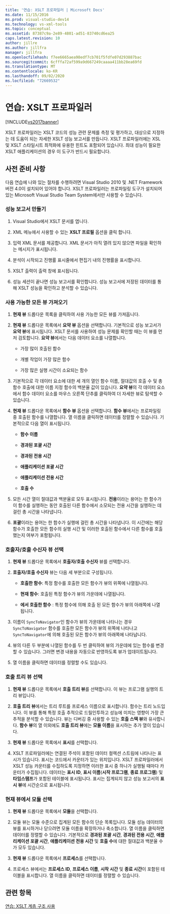 ```yaml
---
title: '연습: XSLT 프로파일러 | Microsoft Docs'
ms.date: 11/15/2016
ms.prod: visual-studio-dev14
ms.technology: vs-xml-tools
ms.topic: conceptual
ms.assetid: 87387c9a-2e89-4801-ad51-83740cd6ea25
caps.latest.revision: 10
author: jillre
ms.author: jillfra
manager: jillfra
ms.openlocfilehash: f7ee6665aea98edf7cb701f5fdfe07d293887bac
ms.sourcegitcommit: 6cfffa72af599a9d667249caaaa411bb28ea69fd
ms.translationtype: MT
ms.contentlocale: ko-KR
ms.lasthandoff: 09/02/2020
ms.locfileid: "72669532"
---
```

# <a name="walkthrough-xslt-profiler"></a>연습: XSLT 프로파일러
[!INCLUDE[vs2017banner](../includes/vs2017banner.md)]

XSLT 프로파일러는 XSLT 코드의 성능 관련 문제를 측정 및 평가하고, 대상으로 지정하는 데 도움이 되는 자세한 XSLT 성능 보고서를 만듭니다. XSLT 프로파일러에는 XSL 및 XSLT 스타일시트 최적화에 유용한 힌트도 포함되어 있습니다. 최대 성능이 필요한 XSLT 애플리케이션의 경우 이 도구가 반드시 필요합니다.

## <a name="prerequisites"></a>사전 준비 사항
 다음 연습에 나와 있는 절차를 수행하려면 Visual Studio 2010 및 .NET Framework 버전 4.0이 설치되어 있어야 합니다. XSLT 프로파일러는 프로파일링 도구가 설치되어 있는 Microsoft Visual Studio Team System에서만 사용할 수 있습니다.

### <a name="create-the-performance-report"></a>성능 보고서 만들기

1. Visual Studio에서 XSLT 문서를 엽니다.

2. XML 메뉴에서 사용할 수 있는 **XSLT 프로필** 옵션을 클릭 합니다.

3. 입력 XML 문서를 제공합니다. XML 문서가 아직 열려 있지 않으면 파일을 확인하는 메시지가 표시됩니다.

4. 분석이 시작되고 진행률 표시줄에서 편집기 내의 진행률을 표시합니다.

5. XSLT 출력이 출력 창에 표시됩니다.

6. 성능 세션이 끝나면 성능 보고서를 확인합니다. 성능 보고서에 저장된 데이터를 통해 XSLT 성능을 확인하고 분석할 수 있습니다.

### <a name="get-all-the-available-views"></a>사용 가능한 모든 뷰 가져오기

1. **현재 뷰** 드롭다운 목록을 클릭하여 사용 가능한 모든 뷰를 가져옵니다.

2. **현재 뷰** 드롭다운 목록에서 **요약 뷰** 옵션을 선택합니다. 기본적으로 성능 보고서가 **요약 뷰**에 표시됩니다. XSLT 문서를 사용하여 성능 문제를 확인할 때는 이 뷰를 먼저 검토합니다. **요약 뷰**에서는 다음 데이터 요소를 나열합니다.

    - 가장 많이 호출된 함수

    - 개별 작업이 가장 많은 함수

    - 가장 많은 실행 시간이 소요되는 함수

3. 기본적으로 각 데이터 요소에 대한 세 개의 열인 함수 이름, 절대값의 호출 수 및 총 함수 호출에 대한 이름 지정 함수의 백분율 값이 있습니다. **요약 뷰**의 각 데이터 요소에서 함수 데이터 요소를 마우스 오른쪽 단추를 클릭하여 더 자세한 뷰로 탐색할 수 있습니다.

4. **현재 뷰** 드롭다운 목록에서 **함수 뷰** 옵션을 선택합니다. **함수 뷰**에서는 프로파일링 중 호출된 함수를 나열합니다. 열 이름을 클릭하면 데이터를 정렬할 수 있습니다. 기본적으로 다음 열이 표시됩니다.

    - **함수 이름**

    - **경과된 포괄 시간**

    - **경과된 전용 시간**

    - **애플리케이션 포괄 시간**

    - **애플리케이션 전용 시간**

    - **호출 수**

5. 모든 시간 열이 절대값과 백분율로 모두 표시됩니다. **전용**이라는 용어는 한 함수가 이 함수를 실행하는 동안 호출된 다른 함수에서 소모되는 전용 시간을 실행하는 데 걸린 총 시간을 나타냅니다.

6. **포괄**이라는 용어는 한 함수가 실행에 걸린 총 시간을 나타냅니다. 이 시간에는 해당 함수가 호출한 모든 함수의 실행 시간 및 이러한 호출된 함수에서 다른 함수를 호출했는지 여부가 포함됩니다.

### <a name="select-callercallee-view"></a>호출자/호출 수신자 뷰 선택

1. **현재 뷰** 드롭다운 목록에서 **호출자/호출 수신자** 뷰를 선택합니다.

2. **호출자/호출 수신자** 뷰는 다음 세 부분으로 구성됩니다.

    - **호출한 함수**: 특정 함수를 호출한 모든 함수가 뷰의 위쪽에 나열됩니다.

    - **현재 함수**: 호출된 특정 함수가 뷰의 가운데에 나열됩니다.

    - **에서 호출한 함수** : 특정 함수에 의해 호출 된 모든 함수가 뷰의 아래쪽에 나열 됩니다.

3. 이름이 `SyncToNavigator`인 함수가 뷰의 가운데에 나타나는 경우 `SyncToNavigator` 함수를 호출한 모든 함수가 뷰의 위쪽에 나타나고 `SyncToNavigator`에 의해 호출된 모든 함수가 뷰의 아래쪽에 나타납니다.

4. 뷰의 다른 두 부분에 나열된 함수를 두 번 클릭하여 뷰의 가운데에 있는 함수를 변경할 수 있습니다. 그러면 변경 내용을 자동으로 반영하도록 뷰가 업데이트됩니다.

5. 열 이름을 클릭하면 데이터를 정렬할 수도 있습니다.

### <a name="select-calltree-view"></a>호출 트리 뷰 선택

1. **현재 뷰** 드롭다운 목록에서 **호출 트리 뷰**를 선택합니다. 이 뷰는 프로그램 실행의 트리 뷰입니다.

2. **호출 트리 뷰**에서는 트리 루트를 프로세스 이름으로 표시합니다. 함수는 트리 노드입니다. 이 뷰를 통해 특정 호출 추적으로 드릴인투하고 성능에 미치는 영향이 가장 큰 추적을 분석할 수 있습니다. 뷰는 디버깅 중 사용할 수 있는 **호출 스택 뷰**와 유사합니다. **함수 뷰**의 열 이외에도 **호출 트리 뷰**에는 **모듈 이름**을 표시하는 추가 열이 있습니다.

3. **현재 뷰** 드롭다운 목록에서 **표시**를 선택합니다.

4. XSLT 프로파일러에는 연결된 주석이 포함된 데이터 컬렉션 스트림에 나타나는 표시가 있습니다. 표시는 코드에서 카운터가 있는 위치입니다. XSLT 프로파일러에서 XSLT 성능 카운터를 수집하도록 지정하면 이러한 표시 중 하나가 실행될 때마다 카운터가 수집됩니다. 데이터는 **표시 ID**, **표시 이름**(**시작 프로그램**, **종료 프로그램**) 및 **타임스탬프**가 포함된 테이블에 표시됩니다. 표시는 집계되지 않고 성능 보고서의 **표시 뷰**에 시간순으로 표시됩니다.

### <a name="select-modules-in-the-current-view"></a>현재 뷰에서 모듈 선택

1. **현재 뷰** 드롭다운 목록에서 **모듈**을 선택합니다.

2. 모듈 뷰는 모듈 수준으로 집계된 모든 함수의 단순 목록입니다. 모듈 성능 데이터의 뷰를 표시하거나 닫으려면 모듈 이름을 확장하거나 축소합니다. 열 이름을 클릭하면 데이터를 정렬할 수 있습니다. 기본적으로 **경과된 포괄 시간**, **경과된 전용 시간**, **애플리케이션 포괄 시간**, **애플리케이션 전용 시간** 및 **호출 수**에 대한 절대값과 백분율 수가 모두 있습니다.

3. **현재 뷰** 드롭다운 목록에서 **프로세스**를 선택합니다.

4. 프로세스 뷰에서는 **프로세스 ID**, **프로세스 이름**, **시작 시간** 및 **종료 시간**이 포함된 테이블을 표시합니다. 열 이름을 클릭하면 데이터를 정렬할 수 있습니다.

## <a name="see-also"></a>관련 항목
 [연습: XSLT 계층 구조 사용](../xml-tools/walkthrough-using-xslt-hierarchy.md)
